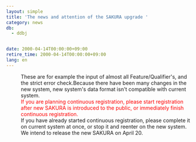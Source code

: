 ```yaml
---
layout: simple
title: 'The news and attention of the SAKURA upgrade '
category: news
db:
  - ddbj


date: 2000-04-14T00:00:00+09:00
retire_time: 2000-04-14T00:00:00+09:00
lang: en
---
```


<dd>These are for example the input of almost all Feature/Qualifier's, and the strict error check.Because there have been many changes in the new system, new system's data format isn't compatible with current system.<br>
    <font color="#FF0000">If you are planning continuous registration, please start registration after new SAKURA is introduced to the public, or immediately finish continuous registration. </font><br>If you have already started continuous registration, please complete it on current system at once, or stop it and reenter on the new system.<br>We intend to release the new SAKURA on April 20.
</dd>
